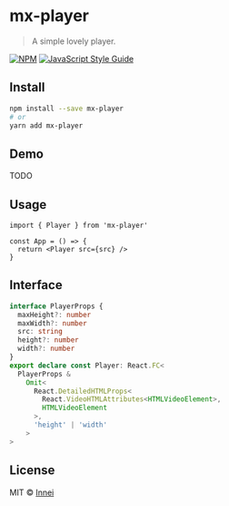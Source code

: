 # mx-player

> A simple lovely player.

[![NPM](https://img.shields.io/npm/v/mx-player.svg)](https://www.npmjs.com/package/mx-player) [![JavaScript Style Guide](https://img.shields.io/badge/code_style-standard-brightgreen.svg)](https://standardjs.com)

## Install

```bash
npm install --save mx-player
# or
yarn add mx-player
```

## Demo

TODO

## Usage

```tsx
import { Player } from 'mx-player'

const App = () => {
  return <Player src={src} />
}
```

## Interface

```ts
interface PlayerProps {
  maxHeight?: number
  maxWidth?: number
  src: string
  height?: number
  width?: number
}
export declare const Player: React.FC<
  PlayerProps &
    Omit<
      React.DetailedHTMLProps<
        React.VideoHTMLAttributes<HTMLVideoElement>,
        HTMLVideoElement
      >,
      'height' | 'width'
    >
>
```

## License

MIT © [Innei](https://github.com/Innei)
